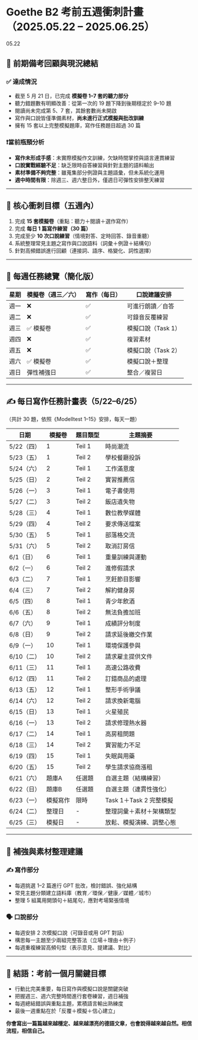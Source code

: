 # Goethe B2 考前五週衝刺計畫（2025.05.22 – 2025.06.25）

05.22

## 🧭 前期備考回顧與現況總結

### ✅ 達成情況
- 截至 5 月 21 日，已完成 **模擬卷 1–7 套的聽力部分**
- 聽力錯題數有明顯改善：從第一次的 19 題下降到後期穩定於 9–10 題
- 閱讀尚未完成第 5、7 套，其餘套數尚未開啟
- 寫作與口說皆僅準備素材，**尚未進行正式模擬與批改訓練**
- 擁有 15 套以上完整模擬題庫，寫作任務題目超過 30 篇

### ❗當前瓶頸分析
- **寫作未形成手感**：未實際模擬作文訓練，欠缺時間掌控與語言連貫練習
- **口說實戰經驗不足**：缺乏限時自答練習與針對主題的語料輸出
- **素材準備不夠完整**：雖蒐集部分例證與主題語彙，但未系統化運用
- **週中時間有限**：除週三、週六整日外，僅週日可彈性安排整天練習

---

## 🎯 核心衝刺目標（五週內）

1. 完成 **15 套模擬卷**（重點：聽力＋閱讀＋選作寫作）
2. 完成 **每日 1 篇寫作練習（30 篇）**
3. 完成至少 **10 次口說練習**（情境對答、定時回答、錄音重聽）
4. 系統整理常見主題之寫作與口說語料（詞彙＋例證＋結構句）
5. 針對高頻錯誤進行回顧（連接詞、語序、格變化、詞性選擇）

---

## 📅 每週任務總覽（簡化版）

| 星期 | 模擬卷（週三／六） | 寫作（每日） | 口說建議安排     |
|------|--------------------|--------------|------------------|
| 週一 | ❌                | ✅           | 可進行朗讀／自答 |
| 週二 | ❌                | ✅           | 可錄音反覆練習   |
| 週三 | ✅ 模擬卷         | ✅           | 模擬口說（Task 1）|
| 週四 | ❌                | ✅           | 複習素材         |
| 週五 | ❌                | ✅           | 模擬口說（Task 2）|
| 週六 | ✅ 模擬卷         | ✅           | 模擬口說＋整理   |
| 週日 | 彈性補強日        | ✅           | 整合／複習日     |

---

## ✍️ 每日寫作任務計畫表（5/22–6/25）

（共計 30 題，依照《Modelltest 1–15》安排，每天一題）

| 日期       | 模擬卷 | 題目類型 | 主題摘要 |
|------------|--------|----------|----------|
| 5/22（四） | 1      | Teil 1   | 時尚潮流 |
| 5/23（五） | 1      | Teil 2   | 學校餐廳投訴 |
| 5/24（六） | 2      | Teil 1   | 工作滿意度 |
| 5/25（日） | 2      | Teil 2   | 實習推薦信 |
| 5/26（一） | 3      | Teil 1   | 電子書使用 |
| 5/27（二） | 3      | Teil 2   | 飯店遺失物 |
| 5/28（三） | 4      | Teil 1   | 數位教學媒體 |
| 5/29（四） | 4      | Teil 2   | 要求傳送檔案 |
| 5/30（五） | 5      | Teil 1   | 部落格交流 |
| 5/31（六） | 5      | Teil 2   | 取消訂房信 |
| 6/1（日）  | 6      | Teil 1   | 重量訓練與運動 |
| 6/2（一）  | 6      | Teil 2   | 進修假請求 |
| 6/3（二）  | 7      | Teil 1   | 烹飪節目影響 |
| 6/4（三）  | 7      | Teil 2   | 解約健身房 |
| 6/5（四）  | 8      | Teil 1   | 青少年飲酒 |
| 6/6（五）  | 8      | Teil 2   | 無法負擔加班 |
| 6/7（六）  | 9      | Teil 1   | 成績評分制度 |
| 6/8（日）  | 9      | Teil 2   | 請求延後繳交作業 |
| 6/9（一）  | 10     | Teil 1   | 環境保護參與 |
| 6/10（二） | 10     | Teil 2   | 請求雇主提供文件 |
| 6/11（三） | 11     | Teil 1   | 高速公路收費 |
| 6/12（四） | 11     | Teil 2   | 訂錯商品的處理 |
| 6/13（五） | 12     | Teil 1   | 整形手術爭議 |
| 6/14（六） | 12     | Teil 2   | 請求換新電腦 |
| 6/15（日） | 13     | Teil 1   | 火星殖民 |
| 6/16（一） | 13     | Teil 2   | 請求修理熱水器 |
| 6/17（二） | 14     | Teil 1   | 高房租問題 |
| 6/18（三） | 14     | Teil 2   | 實習能力不足 |
| 6/19（四） | 15     | Teil 1   | 失眠與用藥 |
| 6/20（五） | 15     | Teil 2   | 學生請求協商漲租 |
| 6/21（六） | 題庫A  | 任選題   | 自選主題（結構練習） |
| 6/22（日） | 題庫B  | 任選題   | 自選主題（連貫性強化） |
| 6/23（一） | 模擬寫作 | 限時     | Task 1＋Task 2 完整模擬 |
| 6/24（二） | 整理日 | -        | 整理詞彙＋素材＋架構類型 |
| 6/25（三） | 模擬日 | -        | 放鬆、模擬演練、調整心態 |

---

## 🧠 補強與素材整理建議

### ✍️ 寫作部分
- 每週挑選 1–2 篇進行 GPT 批改，檢討錯誤、強化結構
- 常見主題分類建立語料庫（教育／環保／健康／媒體／城市）
- 整理 5 組萬用開頭句＋結尾句，應對考場緊張情境

### 🗣️ 口說部分
- 每週安排 2 次模擬口說（可錄音或用 GPT 對話）
- 構思每一主題至少兩組完整答法（立場＋理由＋例子）
- 每週重複練習高頻句型（表示意見、提建議、對比）

---

## 📍 結語：考前一個月關鍵目標

- 行動比完美重要，每日寫作與模擬口說是關鍵突破
- 把握週三、週六完整時間進行套卷練習，週日補強
- 每週總結錯誤與重點主題，累積語言輸出熟練度
- 最後一週重點在於「反覆＋模擬＋信心建立」

**你會寫出一篇篇越來越穩定、越來越漂亮的德語文章，也會說得越來越自然。相信流程，相信自己。**